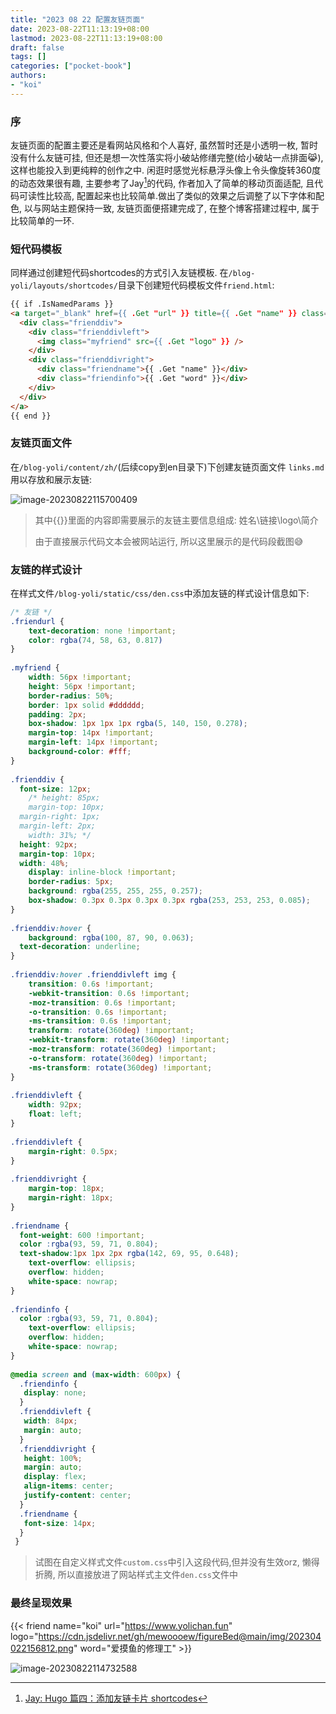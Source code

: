 ```yaml
---
title: "2023 08 22 配置友链页面"
date: 2023-08-22T11:13:19+08:00
lastmod: 2023-08-22T11:13:19+08:00
draft: false
tags: []
categories: ["pocket-book"]
authors:
- "koi"
---
```


### 序

友链页面的配置主要还是看网站风格和个人喜好, 虽然暂时还是小透明一枚, 暂时没有什么友链可挂, 但还是想一次性落实将小破站修缮完整(给小破站一点排面😹), 这样也能投入到更纯粹的创作之中. 闲逛时感觉光标悬浮头像上令头像旋转360度的动态效果很有趣, 主要参考了Jay[^jay]的代码, 作者加入了简单的移动页面适配, 且代码可读性比较高, 配置起来也比较简单.做出了类似的效果之后调整了以下字体和配色, 以与网站主题保持一致, 友链页面便搭建完成了, 在整个博客搭建过程中, 属于比较简单的一环.

[^jay]: [Jay: Hugo 篇四：添加友链卡片 shortcodes](https://blog.233so.com/2020/04/friend-link-shortcodes-for-hugo-loveit/#comments)

### 短代码模板

同样通过创建短代码shortcodes的方式引入友链模板. 在`/blog-yoli/layouts/shortcodes/`目录下创建短代码模板文件`friend.html`:

``` html
{{ if .IsNamedParams }}
<a target="_blank" href={{ .Get "url" }} title={{ .Get "name" }} class="friendurl">
  <div class="frienddiv">
    <div class="frienddivleft">
      <img class="myfriend" src={{ .Get "logo" }} />
    </div>
    <div class="frienddivright">
      <div class="friendname">{{ .Get "name" }}</div>
      <div class="friendinfo">{{ .Get "word" }}</div>
    </div>
  </div>
</a>
{{ end }}
```

### 友链页面文件

在`/blog-yoli/content/zh/`(后续copy到en目录下)下创建友链页面文件 `links.md`用以存放和展示友链:

![image-20230822115700409](https://cdn.jsdelivr.net/gh/mewoooew/picGO@main/images/hugo-friend-link-archive.png)

> 其中{{}}里面的内容即需要展示的友链主要信息组成: 姓名\链接\logo\简介
>
> 由于直接展示代码文本会被网站运行, 所以这里展示的是代码段截图😅

### 友链的样式设计

在样式文件`/blog-yoli/static/css/den.css`中添加友链的样式设计信息如下:

``` css
/* 友链 */
.friendurl {
	text-decoration: none !important;
	color: rgba(74, 58, 63, 0.817) 
}
   
.myfriend {
	width: 56px !important;
	height: 56px !important;
	border-radius: 50%;
	border: 1px solid #dddddd;
	padding: 2px;
	box-shadow: 1px 1px 1px rgba(5, 140, 150, 0.278);
	margin-top: 14px !important;
	margin-left: 14px !important;
	background-color: #fff;
}
   
.frienddiv {
  font-size: 12px;
	/* height: 85px;
	margin-top: 10px;
  margin-right: 1px;
  margin-left: 2px;
	width: 31%; */
  height: 92px;
  margin-top: 10px;
  width: 48%;
	display: inline-block !important;
	border-radius: 5px;
	background: rgba(255, 255, 255, 0.257);
	box-shadow: 0.3px 0.3px 0.3px 0.3px rgba(253, 253, 253, 0.085);
}
   
.frienddiv:hover {
	background: rgba(100, 87, 90, 0.063);
  text-decoration: underline;
}
    
.frienddiv:hover .frienddivleft img {
	transition: 0.6s !important;
	-webkit-transition: 0.6s !important;
	-moz-transition: 0.6s !important;
	-o-transition: 0.6s !important;
	-ms-transition: 0.6s !important;
	transform: rotate(360deg) !important;
	-webkit-transform: rotate(360deg) !important;
	-moz-transform: rotate(360deg) !important;
	-o-transform: rotate(360deg) !important;
	-ms-transform: rotate(360deg) !important;
}
   
.frienddivleft {
	width: 92px;
	float: left;
}
   
.frienddivleft {
	margin-right: 0.5px;
}
   
.frienddivright {
	margin-top: 18px;
	margin-right: 18px;
}
   
.friendname {
  font-weight: 600 !important;
  color :rgba(93, 59, 71, 0.804);
  text-shadow:1px 1px 2px rgba(142, 69, 95, 0.648);
	text-overflow: ellipsis;
	overflow: hidden;
	white-space: nowrap;
}
   
.friendinfo {
  color :rgba(93, 59, 71, 0.804);
	text-overflow: ellipsis;
	overflow: hidden;
	white-space: nowrap;
}
   
@media screen and (max-width: 600px) {
  .friendinfo {
   display: none;
  }
  .frienddivleft {
   width: 84px;
   margin: auto;
  }
  .frienddivright {
   height: 100%;
   margin: auto;
   display: flex;
   align-items: center;
   justify-content: center;
  }
  .friendname {
   font-size: 14px;
  }
 }
```

> 试图在自定义样式文件``custom.css``中引入这段代码,但并没有生效orz, 懒得折腾, 所以直接放进了网站样式主文件`den.css`文件中

### 最终呈现效果

{{< friend name="koi" url="https://www.yolichan.fun" logo="https://cdn.jsdelivr.net/gh/mewoooew/figureBed@main/img/202304022156812.png" word="爱摸鱼的修理工" >}}

![image-20230822114732588](https://cdn.jsdelivr.net/gh/mewoooew/picGO@main/images/hugo-friend-link-show.png)
